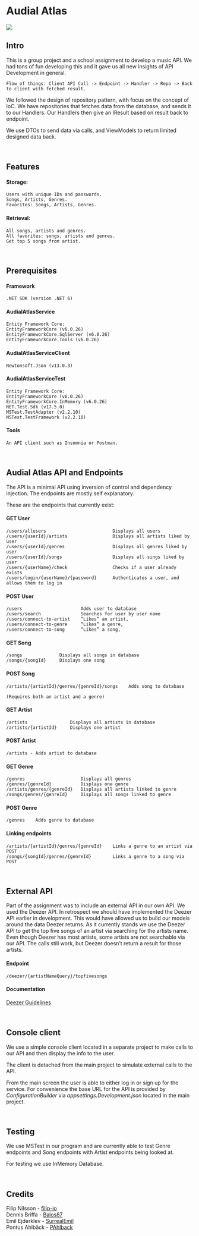 # Audial Atlas

<img src="/AudialAtlasService/Images/audial_atlas_logo.jpg">




## Intro

This is a group project and a school assignment to develop a music API. We had tons of fun developing this and it gave us all new insights of API Development in general.

    Flow of things: Client API Call -> Endpoint -> Handler -> Repo -> Back to client with fetched result.

We followed the design of repository pattern, with focus on the concept of IoC. We have repositories that fetches data from the database, and sends it to our Handlers. Our Handlers then give an IResult based on result back to endpoint.

We use DTOs to send data via calls, and ViewModels to return limited designed data back.

<br>

## Features

#### Storage: 

    Users with unique IDs and passwords.
    Songs, Artists, Genres.
    Favorites: Songs, Artists, Genres.


#### Retrieval:

    All songs, artists and genres.
    All favorites: songs, artists and genres.
    Get top 5 songs from artist.


<br>


## Prerequisites

#### Framework
    .NET SDK (version .NET 6)

#### AudialAtlasService

    Entity Framework Core:
    EntityFrameworkCore (v6.0.26)
    EntityFrameworkCore.SqlServer (v6.0.26)
    EntityFrameworkCore.Tools (v6.0.26)
    
#### AudialAtlasServiceClient
    Newtonsoft.Json (v13.0.3)
    
#### AudialAtlasServiceTest

    Entity Framework Core:
    EntityFrameworkCore (v6.0.26)
    EntityFrameworkCore.InMemory (v6.0.26)
    NET.Test.Sdk (v17.5.0)
    MSTest.TestAdapter (v2.2.10)
    MSTest.TestFramework (v2.2.10)

#### Tools
    An API client such as Insomnia or Postman.

<br>


## Audial Atlas API and Endpoints

The API is a minimal API using inversion of control and dependency injection. The endpoints are mostly self explanatory. 

These are the endpoints that currently exist:

#### GET User

    /users/allusers                         Displays all users
    /users/{userId}/artists                 Displays all artists liked by user
    /users/{userId}/genres                  Displays all genres liked by user
    /users/{userId}/songs                   Displays all sings liked by user
    /users/{userName}/check                 Checks if a user already exists
    /users/login/{userName}/{password}      Authenticates a user, and allows them to log in


#### POST User

    /users                      Adds user to database
    /users/search               Searches for user by user name
    /users/connect-to-artist    “Likes” an artist,
    /users/connect-to-genre     “Likes” a genre,
    /users/connect-to-song      “Likes” a song,


#### GET Song

    /songs              Displays all songs in database
    /songs/{songId}     Displays one song


#### POST Song

    /artists/{artistId}/genres/{genreId}/songs    Adds song to database
    
    (Requires both an artist and a genre)


#### GET Artist

    /artists                Displays all artists in database
    /artists/{artistId}     Displays one artist


#### POST Artist

    /artists - Adds artist to database
    
    
#### GET Genre

    /genres                     Displays all genres
    /genres/{genreId}           Displays one genre
    /artists/genres/{genreId}   Displays all artists linked to genre
    /songs/genres/{genreId}     Displays all songs linked to genre


#### POST Genre

    /genres    Adds genre to database


#### Linking endpoints

    /artists/{artistId}/genres/{genreId}    Links a genre to an artist via POST
    /songs/{songId}/genres/{genreId}        Links a genre to a song via POST


<br>


## External API

Part of the assignment was to include an external API in our own API. We used the Deezer API. In retrospect we should have implemented the Deezer API earlier in development. This would have allowed us to build our models around the data Deezer returns. As it currently stands we use the Deezer API to get the top five songs of an artist via searching for the artists name. Even though Deezer has most artists, some artists are not searchable via our API. The calls still work, but Deezer doesn’t return a result for those artists. 

#### Endpoint

    /deezer/{artistNameQuery}/topfivesongs


#### Documentation

[Deezer Guidelines](https://developers.deezer.com/guidelines/getting_started )


<br>


## Console client

We use a simple console client located in a separate project to make calls to our API and then display the info to the user. 

The client is detached from the main project to simulate external calls to the API. 

From the main screen the user is able to either log in or sign up for the service. For convenience the base URL for the API is provided by <i>ConfigurationBuilder</i> via <i>appsettings.Development.json</i> located in the main project.


<br>


## Testing

We use MSTest in our program and are currently able to test Genre endpoints and Song endpoints with Artist endpoints being looked at.

For testing we use InMemory Database.


<br>


## Credits

Filip Nilsson - [filip-io](https://github.com/filip-io)
<br>Dennis Briffa - [Balos87](https://github.com/Balos87)
<br>Emil Ejderklev - [SurrealEmil](https://github.com/SurrealEmil)
<br>Pontus Ahlbäck - [PAhlback](https://github.com/PAhlback)

